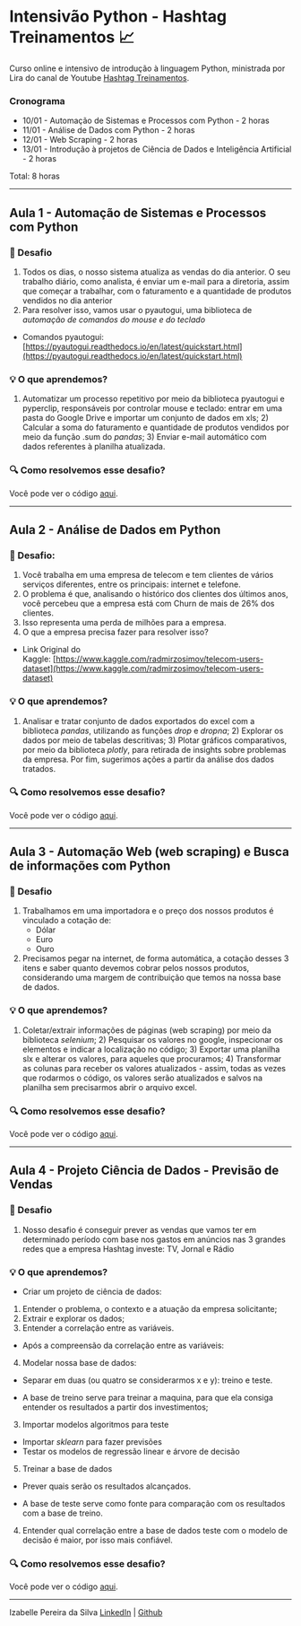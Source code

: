 # Intensivão Python - Hashtag Treinamentos :chart_with_upwards_trend:

Curso online e intensivo de introdução à linguagem Python, ministrada por Lira do canal de Youtube [Hashtag Treinamentos](https://www.youtube.com/c/HashtagTreinamentos).

### Cronograma

- 10/01 - Automação de Sistemas e Processos com Python - 2 horas
- 11/01 - Análise de Dados com Python - 2 horas
- 12/01 - Web Scraping - 2 horas
- 13/01 - Introdução à projetos de Ciência de Dados e Inteligência Artificial - 2 horas

Total: 8 horas

_______________________________________________

## Aula 1 - Automação de Sistemas e Processos com Python

### :round_pushpin: Desafio

1. Todos os dias, o nosso sistema atualiza as vendas do dia anterior. O seu trabalho diário, como analista, é enviar um e-mail para a diretoria, assim que começar a trabalhar, com o faturamento e a quantidade de produtos vendidos no dia anterior
2. Para resolver isso, vamos usar o pyautogui, uma biblioteca de *automação de comandos do mouse e do teclado*
- Comandos pyautogui: [https://pyautogui.readthedocs.io/en/latest/quickstart.html](https://pyautogui.readthedocs.io/en/latest/quickstart.html)

### :bulb: O que aprendemos?
1) Automatizar um processo repetitivo por meio da biblioteca pyautogui e pyperclip, responsáveis por controlar mouse e teclado: entrar em uma pasta do Google Drive e importar um conjunto de dados em xls; 2) Calcular a soma do faturamento e quantidade de produtos vendidos por meio da função .sum do _pandas_; 3) Enviar e-mail automático com dados referentes à planilha atualizada.

### :mag: Como resolvemos esse desafio?
Você pode ver o código [aqui](https://github.com/silvaizabelle/intensivo-python-hashtag/blob/main/aula-1-automacao.ipynb).

_______________________________________________

## Aula 2 - Análise de Dados em Python

### :round_pushpin: Desafio:

1. Você trabalha em uma empresa de telecom e tem clientes de vários serviços diferentes, entre os principais: internet e telefone.
2. O problema é que, analisando o histórico dos clientes dos últimos anos, você percebeu que a empresa está com Churn de mais de 26% dos clientes.
3. Isso representa uma perda de milhões para a empresa.
4. O que a empresa precisa fazer para resolver isso?

- Link Original do Kaggle: [https://www.kaggle.com/radmirzosimov/telecom-users-dataset](https://www.kaggle.com/radmirzosimov/telecom-users-dataset)

### :bulb: O que aprendemos?
1) Analisar e tratar conjunto de dados exportados do excel com a biblioteca _pandas_, utilizando as funções _drop_ e _dropna_; 2) Explorar os dados por meio de tabelas descritivas; 3) Plotar gráficos comparativos, por meio da biblioteca _plotly_, para retirada de insights sobre problemas da empresa. Por fim, sugerimos ações a partir da análise dos dados tratados.

### :mag: Como resolvemos esse desafio?
Você pode ver o código [aqui](https://github.com/silvaizabelle/intensivo-python-hashtag/blob/main/aula-2-analisededados.ipynb).

_______________________________________________

## Aula 3 - Automação Web (web scraping) e Busca de informações com Python

### :round_pushpin: Desafio
1. Trabalhamos em uma importadora e o preço dos nossos produtos é vinculado a cotação de:
    - Dólar
    - Euro
    - Ouro
2. Precisamos pegar na internet, de forma automática, a cotação desses 3 itens e saber quanto devemos cobrar pelos nossos produtos, considerando uma margem de contribuição que temos na nossa base de dados.

### :bulb: O que aprendemos?
1) Coletar/extrair informações de páginas (web scraping) por meio da biblioteca _selenium_; 2) Pesquisar os valores no google, inspecionar os elementos e indicar a localização no código; 3) Exportar uma planilha slx e alterar os valores, para aqueles que procuramos; 4) Transformar as colunas para receber os valores atualizados -  assim, todas as vezes que rodarmos o código, os valores serão atualizados e salvos na planilha sem precisarmos abrir o arquivo excel.

### :mag: Como resolvemos esse desafio?
Você pode ver o código [aqui](https://github.com/silvaizabelle/intensivo-python-hashtag/blob/main/aula-3-webscraping.ipynb).

_______________________________________________

## Aula 4 - Projeto Ciência de Dados - Previsão de Vendas

### :round_pushpin: Desafio

1. Nosso desafio é conseguir prever as vendas que vamos ter em determinado período com base nos gastos em anúncios nas 3 grandes redes que a empresa Hashtag investe: TV, Jornal e Rádio

### :bulb: O que aprendemos?

- Criar um projeto de ciência de dados: 

1) Entender o problema, o contexto e a atuação da empresa solicitante; 
2) Extrair e explorar os dados; 
3) Entender a correlação entre as variáveis. 
* Após a compreensão da correlação entre as variáveis: 
4) Modelar nossa base de dados:
* Separar em duas (ou quatro se considerarmos x e y): treino e teste.
- A base de treino serve para treinar a maquina, para que ela consiga entender os resultados a partir dos investimentos;
3) Importar modelos algoritmos para teste
* Importar _sklearn_ para fazer previsões
* Testar os modelos de regressão linear e árvore de decisão
5) Treinar a base de dados
* Prever quais serão os resultados alcançados.
- A base de teste serve como fonte para comparação com os resultados com a base de treino.
4) Entender qual correlação entre a base de dados teste com o modelo de decisão é maior, por isso mais confiável.

### :mag: Como resolvemos esse desafio?
Você pode ver o código [aqui](https://github.com/silvaizabelle/intensivo-python-hashtag/blob/main/aula-4-projetocienciadedados.ipynb).

_______________________________________


Izabelle Pereira da Silva
[LinkedIn](https://www.linkedin.com/in/silvaizabelle/) | [Github](https://github.com/silvaizabelle) 

